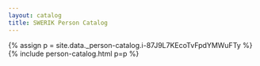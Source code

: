 ```yaml
---
layout: catalog
title: SWERIK Person Catalog
---
```

{% assign p = site.data._person-catalog.i-87J9L7KEcoTvFpdYMWuFTy %}
{% include person-catalog.html p=p %}


